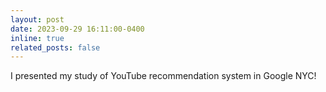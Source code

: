 ```yaml
---
layout: post
date: 2023-09-29 16:11:00-0400
inline: true
related_posts: false
---
```


I presented my study of YouTube recommendation system in Google NYC!